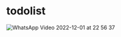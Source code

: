 # todolist

![WhatsApp Video 2022-12-01 at 22 56 37](https://user-images.githubusercontent.com/53630327/205198052-e35b25aa-a267-4586-9087-2c6222c9a000.gif)

